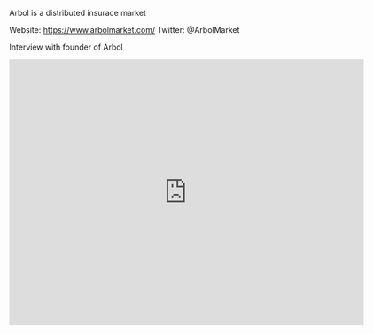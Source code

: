 Arbol is a distributed insurace market

Website: https://www.arbolmarket.com/
Twitter: @ArbolMarket

Interview with founder of Arbol

<iframe
    width="640"
    height="480"
    src="https://www.youtube.com/embed/lvKClPTlARc"
    frameborder="0"
    allow="autoplay; encrypted-media"
    allowfullscreen
>
</iframe>


